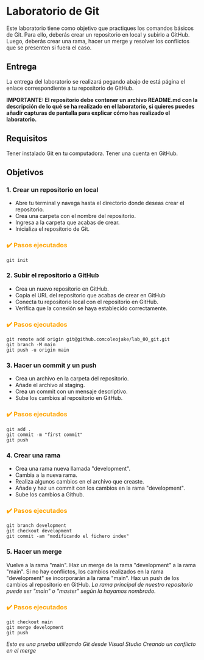 # Laboratorio de Git
Este laboratorio tiene como objetivo que practiques los comandos básicos de Git. Para ello, deberás crear un repositorio en local y subirlo a GitHub. Luego, deberás crear una rama, hacer un merge y resolver los conflictos que se presenten si fuera el caso.

## Entrega
La entrega del laboratorio se realizará pegando abajo de está página el enlace correspondiente a tu repositorio de GitHub.

**IMPORTANTE: El repositorio debe contener un archivo README.md con la descripción de lo qué se ha realizado en el laboratorio, si quieres puedes añadir capturas de pantalla para explicar cómo has realizado el laboratorio.**

## Requisitos
Tener instalado Git en tu computadora.
Tener una cuenta en GitHub.

## Objetivos
### 1. Crear un repositorio en local
* Abre tu terminal y navega hasta el directorio donde deseas crear el repositorio.
* Crea una carpeta con el nombre del repositorio.
* Ingresa a la carpeta que acabas de crear.
* Inicializa el repositorio de Git.

<h3 style="color:orange">✔️ Pasos ejecutados</h3>

```
git init
```

### 2. Subir el repositorio a GitHub
* Crea un nuevo repositorio en GitHub.
* Copia el URL del repositorio que acabas de crear en GitHub
* Conecta tu repositorio local con el repositorio en GitHub.
* Verifica que la conexión se haya establecido correctamente.

<h3 style="color:orange">✔️ Pasos ejecutados</h3>

```
git remote add origin git@github.com:oleojake/lab_00_git.git
git branch -M main
git push -u origin main
```

### 3. Hacer un commit y un push
* Crea un archivo en la carpeta del repositorio.
* Añade el archivo al staging.
* Crea un commit con un mensaje descriptivo.
* Sube los cambios al repositorio en GitHub.

<h3 style="color:orange">✔️ Pasos ejecutados</h3>

```
git add .
git commit -m "first commit"
git push
```

### 4. Crear una rama
* Crea una rama nueva llamada "development".
* Cambia a la nueva rama.
* Realiza algunos cambios en el archivo que creaste.
* Añade y haz un commit con los cambios en la rama "development".
* Sube los cambios a Github.

<h3 style="color:orange">✔️ Pasos ejecutados</h3>

```
git branch development
git checkout development
git commit -am "modificando el fichero index"
```

### 5. Hacer un merge
Vuelve a la rama "main".
Haz un merge de la rama "development" a la rama "main".
Si no hay conflictos, los cambios realizados en la rama "development" se incorporarán a la rama "main".
Hax un push de los cambios al repositorio en GitHub.
*La rama principal de nuestro repositorio puede ser "main" o "master" según la hayamos nombrado.*

<h3 style="color:orange">✔️ Pasos ejecutados</h3>

```
git checkout main
git merge development
git push
```
*Esto es una prueba utilizando Git desde Visual Studio* *Creando un conflicto en el merge*